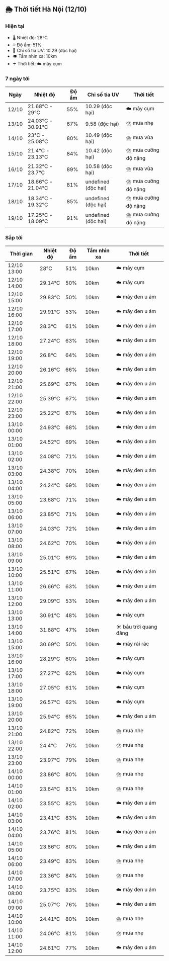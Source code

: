 ## 🌦️ Thời tiết Hà Nội (12/10)

### Hiện tại

- 🌡️ Nhiệt độ: 28℃
- 💦 Độ ẩm: 51%
- 🌟 Chỉ số tia UV: 10.29 (độc hại)
- 👁️ Tầm nhìn xa: 10km
- ☂️ Thời tiết: ☁️ mây cụm

### 7 ngày tới

| Ngày | Nhiệt độ | Độ ẩm | Chỉ số tia UV | Thời tiết |
| --- | --- | --- | --- | --- |
| 12/10 | 21.68℃ - 29℃ | 55% | 10.29 (độc hại) | ☁️ mây cụm |
| 13/10 | 24.03℃ - 30.91℃ | 67% | 9.58 (độc hại) | ⛈️ mưa nhẹ |
| 14/10 | 23℃ - 25.08℃ | 80% | 10.49 (độc hại) | ⛈️ mưa vừa |
| 15/10 | 21.4℃ - 23.13℃ | 84% | 10.42 (độc hại) | ⛈️ mưa cường độ nặng |
| 16/10 | 21.32℃ - 23.7℃ | 89% | 10.58 (độc hại) | ⛈️ mưa vừa |
| 17/10 | 18.66℃ - 21.04℃ | 81% | undefined (độc hại) | ⛈️ mưa cường độ nặng |
| 18/10 | 18.34℃ - 19.32℃ | 85% | undefined (độc hại) | ⛈️ mưa cường độ nặng |
| 19/10 | 17.25℃ - 18.09℃ | 91% | undefined (độc hại) | ⛈️ mưa cường độ nặng |

### Sắp tới

| Thời gian | Nhiệt độ | Độ ẩm | Tầm nhìn xa | Thời tiết |
| --- | --- | --- | --- | --- |
| 12/10 13:00 | 28℃ | 51% | 10km | ☁️ mây cụm |
| 12/10 14:00 | 29.14℃ | 50% | 10km | ☁️ mây cụm |
| 12/10 15:00 | 29.83℃ | 50% | 10km | ☁️ mây đen u ám |
| 12/10 16:00 | 29.91℃ | 53% | 10km | ☁️ mây đen u ám |
| 12/10 17:00 | 28.3℃ | 61% | 10km | ☁️ mây đen u ám |
| 12/10 18:00 | 27.24℃ | 63% | 10km | ☁️ mây đen u ám |
| 12/10 19:00 | 26.8℃ | 64% | 10km | ☁️ mây đen u ám |
| 12/10 20:00 | 26.16℃ | 66% | 10km | ☁️ mây đen u ám |
| 12/10 21:00 | 25.69℃ | 67% | 10km | ☁️ mây đen u ám |
| 12/10 22:00 | 25.39℃ | 67% | 10km | ☁️ mây đen u ám |
| 12/10 23:00 | 25.22℃ | 67% | 10km | ☁️ mây đen u ám |
| 13/10 00:00 | 24.93℃ | 68% | 10km | ☁️ mây đen u ám |
| 13/10 01:00 | 24.52℃ | 69% | 10km | ☁️ mây đen u ám |
| 13/10 02:00 | 24.08℃ | 71% | 10km | ☁️ mây đen u ám |
| 13/10 03:00 | 24.38℃ | 70% | 10km | ☁️ mây đen u ám |
| 13/10 04:00 | 24.24℃ | 69% | 10km | ☁️ mây đen u ám |
| 13/10 05:00 | 23.68℃ | 71% | 10km | ☁️ mây đen u ám |
| 13/10 06:00 | 23.85℃ | 71% | 10km | ☁️ mây đen u ám |
| 13/10 07:00 | 24.03℃ | 72% | 10km | ☁️ mây đen u ám |
| 13/10 08:00 | 24.62℃ | 70% | 10km | ☁️ mây đen u ám |
| 13/10 09:00 | 25.01℃ | 69% | 10km | ☁️ mây đen u ám |
| 13/10 10:00 | 25.51℃ | 67% | 10km | ☁️ mây đen u ám |
| 13/10 11:00 | 26.66℃ | 63% | 10km | ☁️ mây đen u ám |
| 13/10 12:00 | 29.09℃ | 53% | 10km | ☁️ mây đen u ám |
| 13/10 13:00 | 30.91℃ | 48% | 10km | ☁️ mây cụm |
| 13/10 14:00 | 31.68℃ | 47% | 10km | ☀️ bầu trời quang đãng |
| 13/10 15:00 | 30.69℃ | 50% | 10km | ☁️ mây rải rác |
| 13/10 16:00 | 28.29℃ | 60% | 10km | ☁️ mây cụm |
| 13/10 17:00 | 27.27℃ | 62% | 10km | ☁️ mây cụm |
| 13/10 18:00 | 27.05℃ | 61% | 10km | ☁️ mây cụm |
| 13/10 19:00 | 26.57℃ | 62% | 10km | ☁️ mây cụm |
| 13/10 20:00 | 25.94℃ | 65% | 10km | ☁️ mây đen u ám |
| 13/10 21:00 | 24.82℃ | 72% | 10km | ⛈️ mưa nhẹ |
| 13/10 22:00 | 24.4℃ | 76% | 10km | ⛈️ mưa nhẹ |
| 13/10 23:00 | 23.97℃ | 79% | 10km | ⛈️ mưa nhẹ |
| 14/10 00:00 | 23.86℃ | 80% | 10km | ⛈️ mưa nhẹ |
| 14/10 01:00 | 23.64℃ | 81% | 10km | ⛈️ mưa nhẹ |
| 14/10 02:00 | 23.55℃ | 82% | 10km | ☁️ mây đen u ám |
| 14/10 03:00 | 23.41℃ | 83% | 10km | ☁️ mây đen u ám |
| 14/10 04:00 | 23.76℃ | 81% | 10km | ☁️ mây đen u ám |
| 14/10 05:00 | 23.86℃ | 80% | 10km | ☁️ mây đen u ám |
| 14/10 06:00 | 23.49℃ | 83% | 10km | ⛈️ mưa nhẹ |
| 14/10 07:00 | 23.36℃ | 84% | 10km | ⛈️ mưa nhẹ |
| 14/10 08:00 | 23.75℃ | 83% | 10km | ☁️ mây đen u ám |
| 14/10 09:00 | 25.07℃ | 76% | 10km | ☁️ mây đen u ám |
| 14/10 10:00 | 24.41℃ | 80% | 10km | ⛈️ mưa nhẹ |
| 14/10 11:00 | 24.06℃ | 81% | 10km | ⛈️ mưa nhẹ |
| 14/10 12:00 | 24.61℃ | 77% | 10km | ☁️ mây đen u ám |
